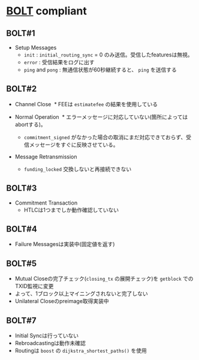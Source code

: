 # [BOLT](https://github.com/lightningnetwork/lightning-rfc) compliant

## BOLT#1

* Setup Messages
  * `init` : `initial_routing_sync` = 0 のみ送信。受信したfeaturesは無視。
  * `error` : 受信結果をログに出す
  * `ping` and `pong` : 無通信状態が60秒継続すると、 `ping` を送信する

## BOLT#2

* Channel Close
  * FEEは `estimatefee` の結果を使用している

* Normal Operation
  * エラーメッセージに対応していない(箇所によってはabortする)。
  * `commitment_signed` がなかった場合の取消にまだ対応できておらず、受信メッセージをすぐに反映させている。

* Message Retransmission
  * `funding_locked` 交換しないと再接続できない

## BOLT#3

* Commitment Transaction
  * HTLCは1つまでしか動作確認していない

## BOLT#4

* Failure Messagesは実装中(固定値を返す)

## BOLT#5

* Mutual Closeの完了チェック(`closing_tx` の展開チェック)を `getblock` でのTXID監視に変更
 * よって、1ブロック以上マイニングされないと完了しない
* Unilateral Closeのpreimage取得実装中

## BOLT#7

* Initial Syncは行っていない
* Rebroadcastingは動作未確認
* Routingは `boost` の `dijkstra_shortest_paths()` を使用
